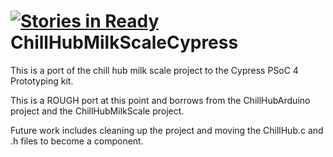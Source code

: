 [![Stories in Ready](https://badge.waffle.io/firstbuild/chillhubmilkscalecypress.png?label=ready&title=Ready)](https://waffle.io/firstbuild/chillhubmilkscalecypress)
ChillHubMilkScaleCypress
========================

This is a port of the chill hub milk scale project to the Cypress PSoC 4 Prototyping kit.

This is a ROUGH port at this point and borrows from the ChillHubArduino project and the 
ChillHubMilkScale project.

Future work includes cleaning up the project and moving the ChillHub.c and .h files to
become a component.


